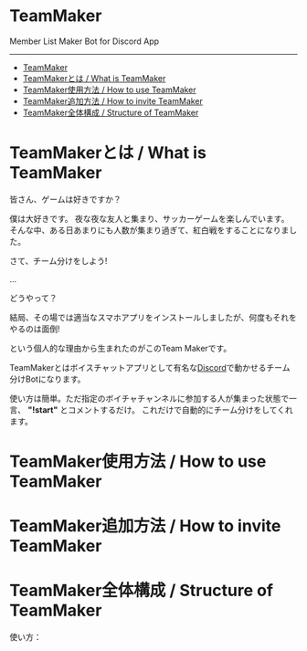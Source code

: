 # TeamMaker
Member List Maker Bot for Discord App

-------------------------

- [TeamMaker](#teammaker)
- [TeamMakerとは / What is TeamMaker](#teammaker%E3%81%A8%E3%81%AF--what-is-teammaker)
- [TeamMaker使用方法 / How to use TeamMaker](#teammaker%E4%BD%BF%E7%94%A8%E6%96%B9%E6%B3%95--how-to-use-teammaker)
- [TeamMaker追加方法 / How to invite TeamMaker](#teammaker%E8%BF%BD%E5%8A%A0%E6%96%B9%E6%B3%95--how-to-invite-teammaker)
- [TeamMaker全体構成 / Structure of TeamMaker](#teammaker%E5%85%A8%E4%BD%93%E6%A7%8B%E6%88%90--structure-of-teammaker)

# TeamMakerとは / What is TeamMaker
皆さん、ゲームは好きですか？

僕は大好きです。
夜な夜な友人と集まり、サッカーゲームを楽しんでいます。
そんな中、ある日あまりにも人数が集まり過ぎて、紅白戦をすることになりました。

さて、チーム分けをしよう!

...

どうやって？

結局、その場では適当なスマホアプリをインストールしましたが、何度もそれをやるのは面倒!

という個人的な理由から生まれたのがこのTeam Makerです。

TeamMakerとはボイスチャットアプリとして有名な[Discord](https://discordapp.com/)で動かせるチーム分けBotになります。

使い方は簡単。ただ指定のボイチャチャンネルに参加する人が集まった状態で一言、 **"!start"** とコメントするだけ。
これだけで自動的にチーム分けをしてくれます。



# TeamMaker使用方法 / How to use TeamMaker

# TeamMaker追加方法 / How to invite TeamMaker

# TeamMaker全体構成 / Structure of TeamMaker


使い方：


